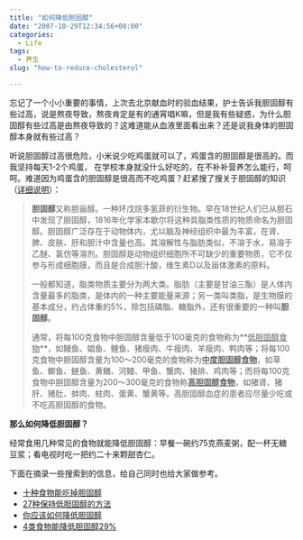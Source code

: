 ```yaml
---
title: "如何降低胆固醇"
date: "2007-10-29T12:34:56+08:00"
categories:
  - Life
tags:
  - 养生
slug: "how-to-reduce-cholesterol"

---
```


忘记了一个小小重要的事情，上次去北京献血时的验血结果，护士告诉我胆固醇有些过高，说是熬夜导致，熬夜肯定是有的通宵唱K嘛，但是我有些疑惑，为什么胆固醇有些过高是由熬夜导致的？这难道能从血液里面看出来？还是说我身体的胆固醇本身就有些过高？

听说胆固醇过高很危险，小米说少吃鸡蛋就可以了，鸡蛋含的胆固醇是很高的。而我坚持每天1-2个鸡蛋，
在学校本身就没什么好吃的，在不补补营养怎么能行，呵呵。难道因为鸡蛋含的胆固醇是很高而不吃鸡蛋？赶紧搜了搜关于胆固醇的知识（[详细说明][]）：

> **胆固醇**又称胆甾醇。一种环戊烷多氢菲的衍生物。早在18世纪人们已从胆石中发现了胆固醇，1816年化学家本歇尔将这种具脂类性质的物质命名为胆固醇。胆固醇广泛存在于动物体内，尤以脑及神经组织中最为丰富，在肾、脾、皮肤、肝和胆汁中含量也高。其溶解性与脂肪类似，不溶于水，易溶于乙醚、氯仿等溶剂。胆固醇是动物组织细胞所不可缺少的重要物质，它不仅参与形成细胞膜，而且是合成胆汁酸，维生素D以及甾体激素的原料。
>
> 一般都知道，脂类物质主要分为两大类。脂肪（主要是甘油三酯）是人体内含量最多的脂类，是体内的一种主要能量来源；另一类叫类脂，是生物膜的基本成分，约占体重的5%，除包括磷脂、糖脂外，还有很重要的一种叫**胆固醇**。
>
> 通常，将每100克食物中胆固醇含量低于100毫克的食物称为**<u>低胆固醇食物</u>**，如鳗鱼、娼鱼、鲤鱼、猪瘦肉、牛瘦肉、羊瘦肉、鸭肉等；将每100克食物中胆固醇含量为100～200毫克的食物称为<u>**中度胆固醇食物**</u>，如草鱼、鲫鱼、鲢鱼、黄鳝、河鳗、甲鱼、蟹肉、猪排、鸡肉等；而将每100克食物中胆固醇含量为200～300毫克的食物称<u>**高胆固醇食物**</u>，如猪肾、猪肝、猪肚、蚌肉、蛀肉、蛋黄、蟹黄等。高胆固醇血症的患者应尽量少吃或不吃高胆固醇的食物。

**那么如何降低胆固醇？**

经常食用几种常见的食物就能降低胆固醇：早餐一碗约75克燕麦粥，配一杯无糖豆浆；看电视时吃一把约二十来颗甜杏仁。

下面在摘录一些搜索到的信息，给自己同时也给大家做参考。

- [十种食物能吃掉胆固醇][]
- [27种保持低胆固醇的方法][]
- [你应该如何降低胆固醇][27种保持低胆固醇的方法]
- [4类食物能降低胆固醇29%][]

[详细说明]: http://baike.baidu.com/view/24827.htm
[十种食物能吃掉胆固醇]: http://news.xinhuanet.com/health/2006-07/16/content_4840049.htm
[27种保持低胆固醇的方法]: http://www.china.com.cn/chinese/health/85030.htm
[4类食物能降低胆固醇29%]: http://www.china.com.cn/chinese/health/373873.htm
